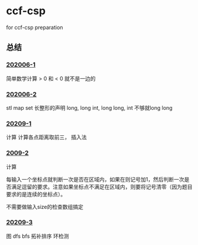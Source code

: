 # ccf-csp
for ccf-csp preparation
## 总结
### [202006-1](https://github.com/dmc4/ccf-csp/blob/main/202006-1/main.cpp)

简单数学计算 > 0 和 < 0 就不是一边的

### [202006-2](https://github.com/dmc4/ccf-csp/blob/main/202006-2/main.cpp)

stl map set 长整形的声明 long, long int, long long, int 不够就long long

### [20209-1](https://github.com/dmc4/ccf-csp/blob/main/20209-1/main.cpp)

计算 计算各点距离取前三， 插入法

### [2009-2](https://github.com/dmc4/ccf-csp/blob/main/20209-2/main.cpp)

计算

每输入一个坐标点就判断一次是否在区域内，如果在则记号加1，然后判断一次是否满足逗留的要求。注意如果坐标点不满足在区域内，则要将记号清零（因为题目要求的是连续的坐标点）。

不需要做输入size的检查数组搞定

### [20209-3](https://github.com/dmc4/ccf-csp/blob/main/20209-3/main.cpp)

图 dfs bfs 拓补排序 环检测

